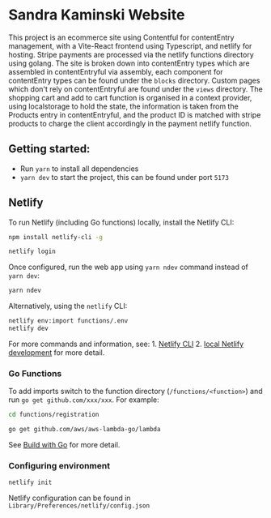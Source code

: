 # Sandra Kaminski Website

This project is an ecommerce site using Contentful for contentEntry management, with a  Vite-React frontend using Typescript, and netlify for hosting. Stripe payments are processed via the netlify functions directory using golang. The site is broken down into contentEntry types which are assembled in contentEntryful via assembly, each component for contentEntry types can be found under the `blocks` directory. Custom pages which don't rely on contentEntryful are found under the `views` directory. 
The shopping cart and add to cart function is organised in a context provider, using localstorage to hold the state, the information is taken from the Products entry in contentEntryful, and the product ID is matched with stripe products to charge the client accordingly in the payment netlify function. 

## Getting started: 
- Run `yarn` to install all dependencies
- `yarn dev` to start the project, this can be found under port `5173` 

## Netlify

To run Netlify (including Go functions) locally, install the Netlify CLI:

```bash
npm install netlify-cli -g

netlify login
```

Once configured, run the web app using `yarn ndev` command instead of `yarn dev`:

```bash
yarn ndev
```

Alternatively, using the `netlify` CLI:

```bash
netlify env:import functions/.env
netlify dev
```

For more commands and information, see:
    1. [Netlify CLI](https://cli.netlify.com/commands)
    2. [local Netlify development](https://docs.netlify.com/cli/get-started/#run-a-local-development-environment) for more detail.

### Go Functions

To add imports switch to the function directory (`/functions/<function>`) and run `go get github.com/xxx/xxx`. For example:

```bash
cd functions/registration

go get github.com/aws/aws-lambda-go/lambda
```

See [Build with Go](https://docs.netlify.com/functions/build-with-go/) for more detail.

### Configuring environment

```bash
netlify init
```

Netlify configuration can be found in `Library/Preferences/netlify/config.json`